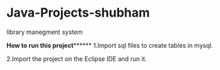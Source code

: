 # Java-Projects-shubham
library manegment system 


**********How to run this project****************
1.Import sql files to create tables in mysql.

2.Import the project on the Eclipse IDE and run it.
